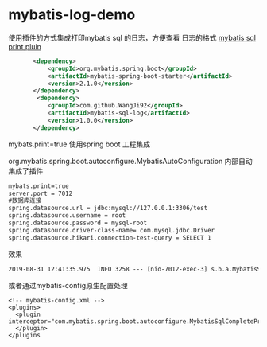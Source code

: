 # mybatis-log-demo

 使用插件的方式集成打印mybatis sql 的日志，方便查看 日志的格式 [mybatis sql print pluin](https://github.com/WangJi92/mybatis-sql-log)
 
 ```xml
        <dependency>
            <groupId>org.mybatis.spring.boot</groupId>
            <artifactId>mybatis-spring-boot-starter</artifactId>
            <version>2.1.0</version>
        </dependency>
         <dependency>
            <groupId>com.github.WangJi92</groupId>
            <artifactId>mybatis-sql-log</artifactId>
            <version>1.0.0</version>
        </dependency>
```
mybats.print=true 使用spring boot 工程集成

org.mybatis.spring.boot.autoconfigure.MybatisAutoConfiguration 内部自动集成了插件
```xml
mybats.print=true
server.port = 7012
#数据库连接
spring.datasource.url = jdbc:mysql://127.0.0.1:3306/test
spring.datasource.username = root
spring.datasource.password = mysql-root
spring.datasource.driver-class-name= com.mysql.jdbc.Driver
spring.datasource.hikari.connection-test-query = SELECT 1
```
效果

```xml
2019-08-31 12:41:35.975  INFO 3258 --- [nio-7012-exec-3] s.b.a.MybatisSqlCompletePrintInterceptor : SQL:select name, age, type from user WHERE ( name = /*__frch_criterion_1.value*/'汪吉' )    执行耗时=6
```

或者通过mybatis-config原生配置处理
```text
<!-- mybatis-config.xml -->
<plugins>
  <plugin interceptor="com.mybatis.spring.boot.autoconfigure.MybatisSqlCompletePrintInterceptor">
  </plugin>
</plugins
```
